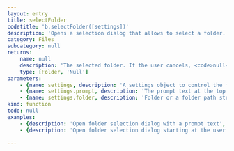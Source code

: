 ```yaml
---
layout: entry
title: selectFolder
codetitle: 'b.selectFolder([settings])'
description: 'Opens a selection dialog that allows to select a folder. The settings object can be used to add a prompt text at the top of the dialog and to set the dialog''s starting folder.'
category: Files
subcategory: null
returns:
    name: null
    description: 'The selected folder. If the user cancels, <code>null</code> will be returned.'
    type: [Folder, 'Null']
parameters:
    - {name: settings, description: 'A settings object to control the function''s behavior.', optional: true, type: [Object]}
    - {name: settings.prompt, description: 'The prompt text at the top of the folder selection dialog. Default: <code>""</code> (no prompt)', optional: true, type: [String]}
    - {name: settings.folder, description: 'Folder or a folder path string defining the start location of the dialog. Default: most recent dialog folder or main user folder.', optional: true, type: [null]}
kind: function
todo: null
examples:
    - {description: 'Open folder selection dialog with a prompt text', code: 'selectFolder({prompt: "Please select a folder."});'}
    - {description: 'Open folder selection dialog starting at the user''s desktop', code: 'selectFolder({folder: "~/Desktop/"});'}

---
```

